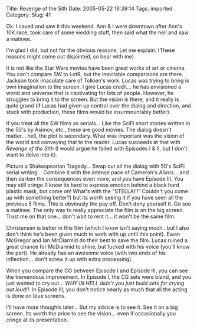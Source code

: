 Title: Revenge of the Sith
Date: 2005-05-22 16:39:14
Tags: imported
Category: 
Slug: 41

Ok.  I caved and saw it this weekend.  Ann & I were downtown after Ann's 10K race, took care of some wedding stuff, then said what the hell and saw a matinee.

I'm glad I did, but not for the obvious reasons.  Let me explain.  (These reasons might come out disjointed, so bear with me)

It is not like the Star Wars movies have been great works of art or cinema.  You can't compare SW to LotR, but the inevitable comparisons are there.  Jackson took imaculate care of Tolkien's work.  Lucas was trying to bring is own imagination to the screen.  I give Lucas credit... he has envisioned a world and universe that is captivating for lots of people.  However, he struggles to bring it to the screen.  But the vision is there, and it really is quite grand (if Lucas had given up control over the dialog and direction, and stuck with production, these films would be insurmountably better).

If you treat all the SW films as serials...  Like the SciFi short stories written in the 50's by Asimov, etc., these are good movies.  The dialog doesn't matter... hell, the plot is secondary.  What was important was the vision of the world and conveying that to the reader.  Lucas succeeds at that with <em>Revenge of the Sith</em> (I would argue he failed with Episodes I & II, but I don't want to delve into it).

Picture a Shakespearian Tragedy... Swap out all the dialog with 50's SciFi serial writing... Combine it with the intense pace of Cameron's <em>Aliens</em>... and then darken the consequences even more, and you have Episode III.  You may still cringe (I know its hard to express emotion behind a black hard plastic mask, but come on!  What's with the "STELLA!!!"  Couldn't you come up with something better?) but its worth seeing it if you have seen all the previous 5 films.  This is obviously the pay off.  Don't deny yourself it.  Go see a matinee.  The only way to really appreciate the film is on the big screen.  Trust me on that one... don't wait to rent it... it won't be the same film.

Christensen is better in this film (which I know isn't saying much.. but I also don't think he's been given much to work with up until this point).  Ewan McGregor and Ian McDiarmid do their best to save the film.  Lucas ruined a great chance for McDiarmid to shine, but fucked with his voice (you'll know the part).  He already has an awesome voice (with two ends of his inflection... don't screw it up with extra processing).

When you compare the CG between Episode I and Episode III, you can see the tremendous improvement.  In Episode I, the CG sets were bland, and you just wanted to cry out...  <em>WHY IN HELL didn't you just build sets for crying out loud!!</em>.  In Episode III, you don't notice nearly as much that all the acting is done on blue screens.

I'll have more thoughts later...  But my advice is to see it.  See it on a big screen.  Its worth the price to see the vision... even if occasionally you cringe at its presentation.

